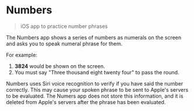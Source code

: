 #  Numbers

> iOS app to practice number phrases

The Numbers app shows a series of numbers as numerals on the screen and asks you to speak numeral phrase for them.

For example:

1. **3824** would be shown on the screen.
1. You must say "Three thousand eight twenty four" to pass the round.

Numbers uses Siri voice recognition to verify if you have said the number correctly. This may cause your spoken phrase to be sent to Apple's servers to be evaluated. 
The Numers app does not store this information, and it is deleted from Apple's servers after the phrase has been evaluated.
